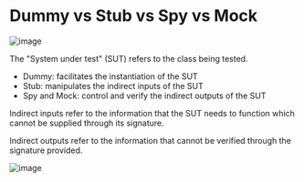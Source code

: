 
# Dummy vs Stub vs Spy vs Mock

![image](https://github.com/DeGraciaMathieu/dummy-stub-spy-mock/assets/11473997/a22b8829-5dee-4b46-bd5e-8f6e2e46faf4)

The "System under test" (SUT) refers to the class being tested.

- Dummy: facilitates the instantiation of the SUT
- Stub: manipulates the indirect inputs of the SUT
- Spy and Mock: control and verify the indirect outputs of the SUT

Indirect inputs refer to the information that the SUT needs to function which cannot be supplied through its signature.

Indirect outputs refer to the information that cannot be verified through the signature provided.

![image](https://github.com/DeGraciaMathieu/dummy-stub-spy-mock/assets/11473997/aec1466f-94c2-45be-ad09-741f3aa8f218)

